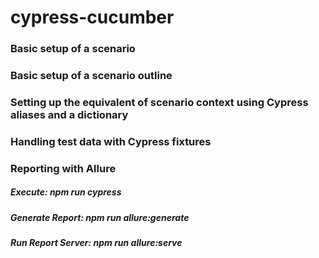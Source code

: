 # cypress-cucumber

### Basic setup of a scenario

### Basic setup of a scenario outline

### Setting up the equivalent of scenario context using Cypress aliases and a dictionary

### Handling test data with Cypress fixtures

### Reporting with Allure

##### Execute: npm run cypress

##### Generate Report: npm run allure:generate

##### Run Report Server: npm run allure:serve
